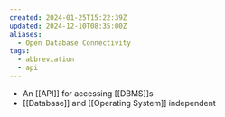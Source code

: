 ```yaml
---
created: 2024-01-25T15:22:39Z
updated: 2024-12-10T08:35:00Z
aliases:
  - Open Database Connectivity
tags:
  - abbreviation
  - api
---
```

- An [[API]] for accessing [[DBMS]]s
- [[Database]] and [[Operating System]] independent